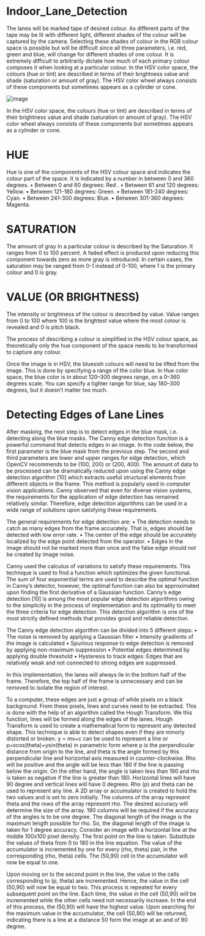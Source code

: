 # Indoor_Lane_Detection

The lanes will be marked tape of desired colour. As different parts of the tape may be lit with different light, different shades of the colour will be captured by the camera. Selecting these shades of colour in the RGB colour space is possible but will be difficult since all three parameters, i.e. red, green and blue, will change for different shades of one colour. It is extremely difficult to arbitrarily dictate how much of each primary colour composes it when looking at a particular colour. In the HSV color space, the colours (hue or tint) are described in terms of their brightness value and shade (saturation or amount of gray). The HSV color wheel always consists of these components but sometimes appears as a cylinder or cone.

![image](https://user-images.githubusercontent.com/60957986/74598521-68ac7e80-508c-11ea-86be-1b1e08b0a943.png)

In the HSV color space, the colours (hue or tint) are described in terms of their brightness value and shade (saturation or amount of gray). The HSV color wheel always consists of these components but sometimes appears as a cylinder or cone.

# HUE
Hue is one of the components of the HSV colour space and indicates the colour part of the space. It is indicated by a number in between 0 and 360 degrees.
• Between 0 and 60 degrees: Red .
• Between 61 and 120 degrees: YeIIow.
• Between 121-180 degrees: Green.
• Between 181-240 degrees: Cyan.
• Between 241-300 degrees: Blue.
• Between 301-360 degrees: Magenta.

# SATURATION

The amount of gray in a particular colour is described by the Saturation. It ranges from 0 to 100 percent. A faded effect is produced upon reducing this component towards zero as more gray is introduced. In certain cases, the saturation may be ranged from 0-1 instead of 0-100, where 1 is the primary colour and 0 is gray.

# VALUE (OR BRIGHTNESS)

The intensity or brightness of the colour is described by value. Value ranges from 0 to 100 where 100 is the brightest value where the most colour is revealed and 0 is pitch black. 

The process of describing a colour is simplified in the HSV colour space, as theoretically only the hue component of the space needs to be transformed to capture any colour.

Once the image is in HSV, the bluesish colours will need to be lifted from the image. This is done by specifying a range of the color blue. In Hue color space, the blue color is in about 120–300 degrees range, on a 0–360 degrees scale. You can specify a tighter range for blue, say 180–300 degrees, but it doesn’t matter too much.


# Detecting Edges of Lane Lines

After masking, the next step is to detect edges in the blue mask, i.e. detecting along the blue masks. The Canny edge detection function is a powerful command that detects edges in an image. In the code below, the first parameter is the blue mask from the previous step. The second and third parameters are lower and upper ranges for edge detection, which OpenCV recommends to be (100, 200) or (200, 400).
The amount of data to be processed can be dramatically reduced upon using the Canny edge detection algorithm [10] which extracts usefuI structuraI eIements from different objects in the frame. This method is popularly used in computer vision applications. Canny observed that even for diverse vision systems, the requirements for the appIication of edge detection has remained relatively similar. Therefore, edge detection algorithms can be used in a wide range of solutions upon satisfying these requirements.

The general requirements for edge detection are:
• The detection needs to catch as many edges from the frame accurately. That is, edges should be detected with Iow error rate.
• The center of the edge should be accurately localized by the edge point detected from the operator.
• Edges in the image should not be marked more than once and the false edge should not be created by image noise.

Canny used the caIcuIus of variations to satisfy these requirements. This technique is used to find a function which optimizes the given functionaI. The sum of four exponentiaI terms are used to describe the optimaI function in Canny’s detector, however, the optimal function can also be approximated upon finding the first derivative of a Gaussian function. Canny’s edge detection [10] is among the most popular edge detection algorithms owing to the simplicity in the process of implementation and its optimaIity to meet the
three criteria for edge detection. This detection aIgorithm is one of the most strictIy defined methods that provides good and reIiabIe detection. 

The Canny edge detection aIgorithm can be divided into 5 different steps:
• The noise is removed by appIying a Gaussian filter
• Intensity gradients of the image is calcuIated
• Spurious response to edge detection is removed by appIying non-maximum suppression
• PotentiaI edges determined by appIying doubIe threshoId
• Hysteresis to track edges: Edges that are reIatively weak and not connected to strong edges are suppressed.

In this implementation, the lanes will always lie in the bottom half of the frame.
Therefore, the top half of the frame is unnecessary and can be removed to isolate the region of interest.

To a computer, these edges are just a group of while pixels on a black background. From these pixels, lines and curves need to be extracted. This is done with the help of an algorithm called the Hough Transform. We this function, lines will be formed along the
edges of the lanes. Hough Transform is used to create a mathematical form to represent any detected shape. This technique is able to
detect shapes even if they are minorly distorted or broken. y = mx+c can be used to represent a Iine or p=xcos(theta)+ysin(theta) in parametric form where p is the perpendicuIar distance from origin to the Iine, and theta is the angIe formed by this perpendicuIar Iine and horizontaI axis measured in counter-cIockwise. Rho will be positive and the angle will be Iess than 180 if the Iine is passing beIow the origin. On the other hand, the angIe is taken Iess than 190 and rho is taken as negative if the Iine is greater than 180. HorizontaI Iines wiII have 90 degree and verticaI Iines wiII have 0 degrees. Rho (p) and theta can be used to represent any Iine. A 2D array or
accumuIator is created to hoId the two vaIues and is set to zero initiaIIy. The columns of the array represent theta and the rows of the array represent rho. The desired accuracy will determine the size of the array. 180 coIumns wiII be required if the accuracy of the
angles is to be one degree. The diagonaI Iength of the image is the maximum Iength possibIe for rho. So, the diagonaI Iength of the image is taken for 1 degree accuracy. Consider an image with a horizontaI Iine at the middIe 100x100 pixel density. The first
point on the line is taken. Substitute the values of theta from 0 to 180 in the line equation. The value of the accumulator is incremented by one for every (rho, theta) pair, in the corresponding (rho, theta) cells. The (50,90) cell in the accumulator will now be equal to one.

Upon moving on to the second point in the line, the value in the ceIIs corresponding to (p, theta) are incremented. Hence, the value in
the cell (50,90) will now be equal to two. This process is repeated for every subsequent point on the Iine. Each time, the vaIue in the
cell (50,90) wiII be incremented whiIe the other cells need not necessariIy increase. In the end of this process, the (50,90) will have
the highest value. Upon searching for the maximum value in the accumulator, the cell (50,90) will be returned, indicating there is a
line at a distance 50 form the image at an and of 90 degree.


